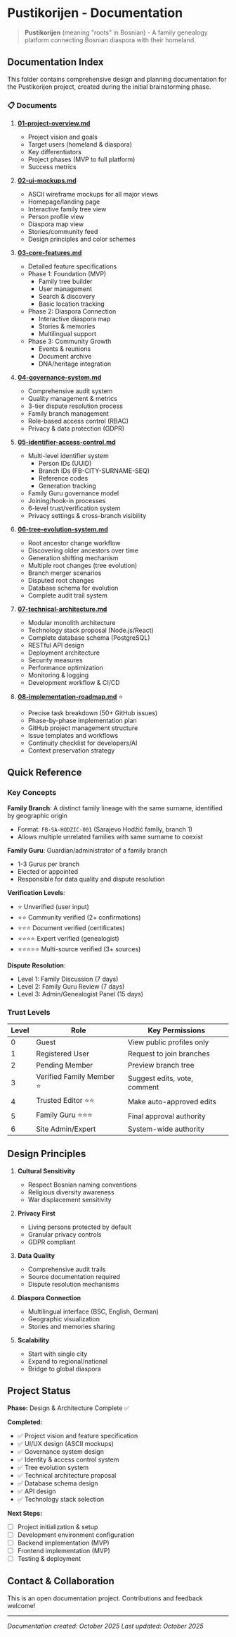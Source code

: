 # Pustikorijen - Documentation

> **Pustikorijen** (meaning "roots" in Bosnian) - A family genealogy platform connecting Bosnian diaspora with their homeland.

## Documentation Index

This folder contains comprehensive design and planning documentation for the Pustikorijen project, created during the initial brainstorming phase.

### 📋 Documents

1. **[01-project-overview.md](./01-project-overview.md)**
   - Project vision and goals
   - Target users (homeland & diaspora)
   - Key differentiators
   - Project phases (MVP to full platform)
   - Success metrics

2. **[02-ui-mockups.md](./02-ui-mockups.md)**
   - ASCII wireframe mockups for all major views
   - Homepage/landing page
   - Interactive family tree view
   - Person profile view
   - Diaspora map view
   - Stories/community feed
   - Design principles and color schemes

3. **[03-core-features.md](./03-core-features.md)**
   - Detailed feature specifications
   - Phase 1: Foundation (MVP)
     - Family tree builder
     - User management
     - Search & discovery
     - Basic location tracking
   - Phase 2: Diaspora Connection
     - Interactive diaspora map
     - Stories & memories
     - Multilingual support
   - Phase 3: Community Growth
     - Events & reunions
     - Document archive
     - DNA/heritage integration

4. **[04-governance-system.md](./04-governance-system.md)**
   - Comprehensive audit system
   - Quality management & metrics
   - 3-tier dispute resolution process
   - Family branch management
   - Role-based access control (RBAC)
   - Privacy & data protection (GDPR)

5. **[05-identifier-access-control.md](./05-identifier-access-control.md)**
   - Multi-level identifier system
     - Person IDs (UUID)
     - Branch IDs (FB-CITY-SURNAME-SEQ)
     - Reference codes
     - Generation tracking
   - Family Guru governance model
   - Joining/hook-in processes
   - 6-level trust/verification system
   - Privacy settings & cross-branch visibility

6. **[06-tree-evolution-system.md](./06-tree-evolution-system.md)**
   - Root ancestor change workflow
   - Discovering older ancestors over time
   - Generation shifting mechanism
   - Multiple root changes (tree evolution)
   - Branch merger scenarios
   - Disputed root changes
   - Database schema for evolution
   - Complete audit trail system

7. **[07-technical-architecture.md](./07-technical-architecture.md)**
   - Modular monolith architecture
   - Technology stack proposal (Node.js/React)
   - Complete database schema (PostgreSQL)
   - RESTful API design
   - Deployment architecture
   - Security measures
   - Performance optimization
   - Monitoring & logging
   - Development workflow & CI/CD

8. **[08-implementation-roadmap.md](./08-implementation-roadmap.md)** ⭐
   - Precise task breakdown (50+ GitHub issues)
   - Phase-by-phase implementation plan
   - GitHub project management structure
   - Issue templates and workflows
   - Continuity checklist for developers/AI
   - Context preservation strategy

## Quick Reference

### Key Concepts

**Family Branch**: A distinct family lineage with the same surname, identified by geographic origin
- Format: `FB-SA-HODZIC-001` (Sarajevo Hodžić family, branch 1)
- Allows multiple unrelated families with same surname to coexist

**Family Guru**: Guardian/administrator of a family branch
- 1-3 Gurus per branch
- Elected or appointed
- Responsible for data quality and dispute resolution

**Verification Levels**:
- ⭐ Unverified (user input)
- ⭐⭐ Community verified (2+ confirmations)
- ⭐⭐⭐ Document verified (certificates)
- ⭐⭐⭐⭐ Expert verified (genealogist)
- ⭐⭐⭐⭐⭐ Multi-source verified (3+ sources)

**Dispute Resolution**:
- Level 1: Family Discussion (7 days)
- Level 2: Family Guru Review (7 days)
- Level 3: Admin/Genealogist Panel (15 days)

### Trust Levels

| Level | Role | Key Permissions |
|-------|------|-----------------|
| 0 | Guest | View public profiles only |
| 1 | Registered User | Request to join branches |
| 2 | Pending Member | Preview branch tree |
| 3 | Verified Family Member ⭐ | Suggest edits, vote, comment |
| 4 | Trusted Editor ⭐⭐ | Make auto-approved edits |
| 5 | Family Guru ⭐⭐⭐ | Final approval authority |
| 6 | Site Admin/Expert | System-wide authority |

## Design Principles

1. **Cultural Sensitivity**
   - Respect Bosnian naming conventions
   - Religious diversity awareness
   - War displacement sensitivity

2. **Privacy First**
   - Living persons protected by default
   - Granular privacy controls
   - GDPR compliant

3. **Data Quality**
   - Comprehensive audit trails
   - Source documentation required
   - Dispute resolution mechanisms

4. **Diaspora Connection**
   - Multilingual interface (BSC, English, German)
   - Geographic visualization
   - Stories and memories sharing

5. **Scalability**
   - Start with single city
   - Expand to regional/national
   - Bridge to global diaspora

## Project Status

**Phase:** Design & Architecture Complete ✅

**Completed:**
- ✅ Project vision and feature specification
- ✅ UI/UX design (ASCII mockups)
- ✅ Governance system design
- ✅ Identity & access control system
- ✅ Tree evolution system
- ✅ Technical architecture proposal
- ✅ Database schema design
- ✅ API design
- ✅ Technology stack selection

**Next Steps:**
- [ ] Project initialization & setup
- [ ] Development environment configuration
- [ ] Backend implementation (MVP)
- [ ] Frontend implementation (MVP)
- [ ] Testing & deployment

## Contact & Collaboration

This is an open documentation project. Contributions and feedback welcome!

---

*Documentation created: October 2025*
*Last updated: October 2025*
